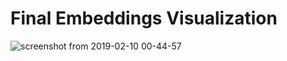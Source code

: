 # Final Embeddings Visualization

![screenshot from 2019-02-10 00-44-57](https://user-images.githubusercontent.com/11634769/52527732-d7166e00-2ccd-11e9-94dc-71c6dcd6a63f.png)
